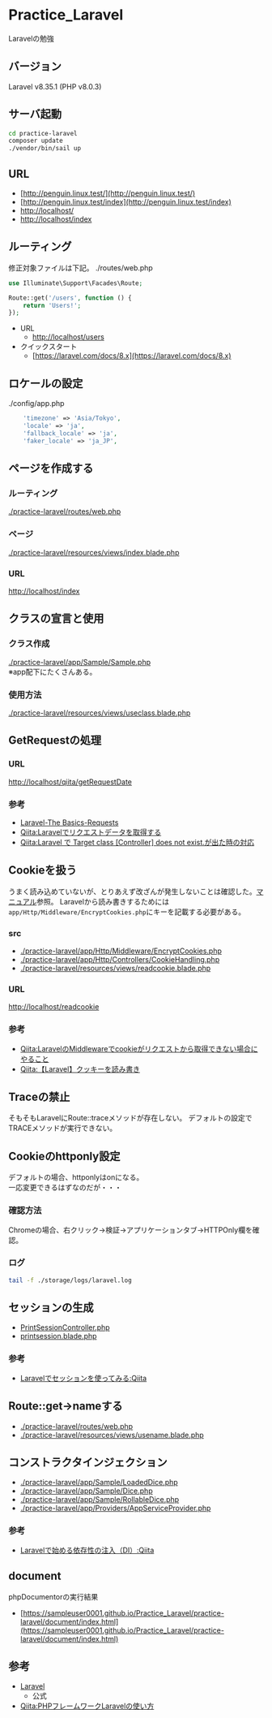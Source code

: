 # Practice_Laravel
Laravelの勉強

## バージョン

Laravel v8.35.1 (PHP v8.0.3)

## サーバ起動

``` sh
cd practice-laravel 
composer update
./vendor/bin/sail up
```

## URL

- [http://penguin.linux.test/](http://penguin.linux.test/)
- [http://penguin.linux.test/index](http://penguin.linux.test/index)
- [http://localhost/](http://localhost/)
- [http://localhost/index](http://localhost/index)


## ルーティング

修正対象ファイルは下記。
./routes/web.php

``` php
use Illuminate\Support\Facades\Route;

Route::get('/users', function () {
    return 'Users!';
});
```

- URL
  - [http://localhost/users](http://localhost/users)
- クイックスタート
  - [https://laravel.com/docs/8.x](https://laravel.com/docs/8.x)

## ロケールの設定

./config/app.php

``` php : ./config/app.php
    'timezone' => 'Asia/Tokyo',
    'locale' => 'ja',
    'fallback_locale' => 'ja',
    'faker_locale' => 'ja_JP',
```

## ページを作成する

### ルーティング

[./practice-laravel/routes/web.php](./practice-laravel/routes/web.php)

### ページ

[./practice-laravel/resources/views/index.blade.php](./practice-laravel/resources/views/index.blade.php)

### URL

[http://localhost/index](http://localhost/index)

## クラスの宣言と使用

### クラス作成

[./practice-laravel/app/Sample/Sample.php](./practice-laravel/app/Sample/Sample.php)  
※app配下にたくさんある。

### 使用方法

[./practice-laravel/resources/views/useclass.blade.php](./practice-laravel/resources/views/useclass.blade.php)

## GetRequestの処理

### URL

[http://localhost/qiita/getRequestDate](http://localhost/qiita/getRequestDate)

### 参考

- [Laravel-The Basics-Requests](https://laravel.com/docs/8.x/requests)
- [Qiita:Laravelでリクエストデータを取得する](https://qiita.com/toontoon/items/eff426606ce0f194c345)
- [Qiita:Laravel で Target class \[Controller\] does not exist.が出た時の対応](https://qiita.com/tsig/items/bef5e7611c69e93a573e)

## Cookieを扱う

うまく読み込めていないが、とりあえず改ざんが発生しないことは確認した。[マニュアル](https://readouble.com/laravel/8.x/ja/requests.html)参照。
Laravelから読み書きするためには```app/Http/Middleware/EncryptCookies.php```にキーを記載する必要がある。

### src

- [./practice-laravel/app/Http/Middleware/EncryptCookies.php](./practice-laravel/app/Http/Middleware/EncryptCookies.php)
- [./practice-laravel/app/Http/Controllers/CookieHandling.php](./practice-laravel/app/Http/Controllers/CookieHandling.php)
- [./practice-laravel/resources/views/readcookie.blade.php](./practice-laravel/resources/views/readcookie.blade.php)

### URL

[http://localhost/readcookie](http://localhost/readcookie)

### 参考

- [Qiita:LaravelのMiddlewareでcookieがリクエストから取得できない場合にやること](https://qiita.com/pinekta/items/7ed2b73b90c7be8e5fe6)
- [Qiita:【Laravel】クッキーを読み書き](https://qiita.com/yktk435/items/c1391037a7fa70110337)

## Traceの禁止

そもそもLaravelにRoute::traceメソッドが存在しない。
デフォルトの設定でTRACEメソッドが実行できない。

## Cookieのhttponly設定

デフォルトの場合、httponlyはonになる。  
一応変更できるはずなのだが・・・

### 確認方法

Chromeの場合、右クリック→検証→アプリケーションタブ→HTTPOnly欄を確認。

### ログ

``` sh 
tail -f ./storage/logs/laravel.log 
```

## セッションの生成

- [PrintSessionController.php](./practice-laravel/app/Http/Controllers/PrintSessionController.php)
- [printsession.blade.php](./practice-laravel/resources/views/printsession.blade.php)

### 参考

- [Laravelでセッションを使ってみる:Qiita](https://qiita.com/reflet/items/5638ab18fd7cededed17)

## Route::get->nameする

- [./practice-laravel/routes/web.php](./practice-laravel/routes/web.php)
- [./practice-laravel/resources/views/usename.blade.php](./practice-laravel/resources/views/usename.blade.php)

## コンストラクタインジェクション

- [./practice-laravel/app/Sample/LoadedDice.php](./practice-laravel/app/Sample/LoadedDice.php)
- [./practice-laravel/app/Sample/Dice.php](./practice-laravel/app/Sample/Dice.php)
- [./practice-laravel/app/Sample/RollableDice.php](./practice-laravel/app/Sample/RollableDice.php)
- [./practice-laravel/app/Providers/AppServiceProvider.php](./practice-laravel/app/Providers/AppServiceProvider.php)

### 参考

- [Laravelで始める依存性の注入（DI）:Qiita](https://qiita.com/harunbu/items/079ea728d2c9cf4f44d5)

## document

phpDocumentorの実行結果

- [https://sampleuser0001.github.io/Practice_Laravel/practice-laravel/document/index.html](https://sampleuser0001.github.io/Practice_Laravel/practice-laravel/document/index.html)


## 参考

- [Laravel](https://laravel.com/)
  - 公式
- [Qiita:PHPフレームワークLaravelの使い方](https://qiita.com/toontoon/items/c4d0371e504c37f6576e)